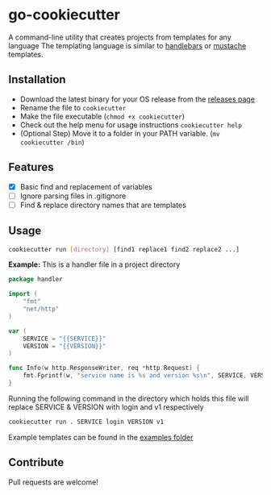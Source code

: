 # go-cookiecutter

A command-line utility that creates projects from templates for any language
The templating language is similar to [handlebars](https://handlebarsjs.com/) or [mustache](http://mustache.github.io/) templates. 


## Installation
- Download the latest binary for your OS release from the [releases page](https://github.com/arithran/go-cookiecutter/releases)
- Rename the file to `cookiecutter`
- Make the file executable (`chmod +x cookiecutter`)
- Check out the help menu for usage instructions `cookiecutter help`
- (Optional Step) Move it to a folder in your PATH variable. (`mv cookiecutter /bin`)


## Features

- [x] Basic find and replacement of variables
- [ ] Ignore parsing files in .gitignore
- [ ] Find & replace directory names that are templates

## Usage
```bash
cookiecutter run [directory] [find1 replace1 find2 replace2 ...]
```

**Example:**
This is a handler file in a project directory

```go
package handler

import (
	"fmt"
	"net/http"
)

var (
	SERVICE = "{{SERVICE}}"
	VERSION = "{{VERSION}}"
)

func Info(w http.ResponseWriter, req *http.Request) {
	fmt.Fprintf(w, "service name is %s and version %s\n", SERVICE, VERSION)
}

```

Running the following command in the directory which holds this file will replace SERVICE & VERSION with login and v1 respectively
```bash
cookiecutter run . SERVICE login VERSION v1

```

Example templates can be found in the [examples folder](./examples/go-microservice-template)

## Contribute
Pull requests are welcome!
